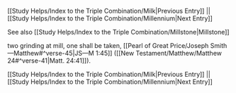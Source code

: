 [[Study Helps/Index to the Triple Combination/Milk|Previous Entry]]  ||  [[Study Helps/Index to the Triple Combination/Millennium|Next Entry]]

 See also [[Study Helps/Index to the Triple Combination/Millstone|Millstone]]

 two grinding at mill, one shall be taken, [[Pearl of Great Price/Joseph Smith—Matthew#^verse-45|JS—M 1:45]] ([[New Testament/Matthew/Matthew 24#^verse-41|Matt. 24:41]]).

[[Study Helps/Index to the Triple Combination/Milk|Previous Entry]]  ||  [[Study Helps/Index to the Triple Combination/Millennium|Next Entry]]